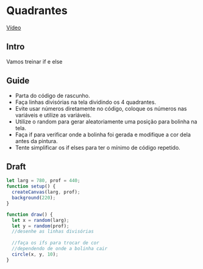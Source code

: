 # Quadrantes

[Vídeo](https://user-images.githubusercontent.com/4747652/228835366-3b4b9b47-131f-4165-8d08-3efa23a138d7.mp4)

## Intro

Vamos treinar if e else

## Guide

- Parta do código de rascunho.
- Faça linhas divisórias na tela dividindo os 4 quadrantes.
- Evite usar números diretamente no código, coloque os números nas variáveis e utilize as variáveis.
- Utilize o random para gerar aleatoriamente uma posição para bolinha na tela.
- Faça if para verificar onde a bolinha foi gerada e modifique a cor dela antes da pintura.
- Tente simplificar os if elses para ter o mínimo de código repetido.

## Draft

```js
let larg = 780, prof = 440;
function setup() {
  createCanvas(larg, prof);
  background(220);
}

function draw() {
  let x = random(larg);
  let y = random(prof);
  //desenhe as linhas divisórias
  
  //faça os ifs para trocar de cor
  //dependendo de onde a bolinha cair
  circle(x, y, 10);
}
```

